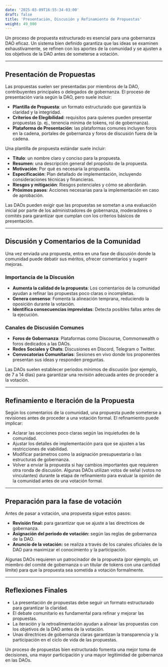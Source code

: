 ```yaml
---
date: '2025-03-09T16:55:34-03:00'
draft: false
title: 'Presentación, Discusión y Refinamiento de Propuestas'
weight: 49_000
---
```


Un proceso de propuesta estructurado es esencial para una gobernanza DAO eficaz. Un sistema bien definido garantiza que las ideas se examinen exhaustivamente, se refinen con los aportes de la comunidad y se ajusten a los objetivos de la DAO antes de someterse a votación.

---

## **Presentación de Propuestas**

Las propuestas suelen ser presentadas por miembros de la DAO, contribuyentes principales o delegados de gobernanza. El proceso de presentación varía según la DAO, pero suele incluir:

- **Plantilla de Propuesta**: un formato estructurado que garantiza la claridad y la integridad.
- **Criterios de Elegibilidad**: requisitos para quienes pueden presentar propuestas (p. ej., tenencia mínima de tokens, rol de gobernanza).
- **Plataforma de Presentación**: las plataformas comunes incluyen foros en la cadena, portales de gobernanza y foros de discusión fuera de la cadena.

Una plantilla de propuesta estándar suele incluir:

- **Título**: un nombre claro y conciso para la propuesta.
- **Resumen**: una descripción general del propósito de la propuesta. 
- **Motivación**: Por qué es necesaria la propuesta.
- **Especificación**: Plan detallado de implementación, incluyendo consideraciones técnicas y financieras.
- **Riesgos y mitigación**: Riesgos potenciales y cómo se abordarán.
- **Próximos pasos**: Acciones necesarias para la implementación en caso de aprobación.

Las DAOs pueden exigir que las propuestas se sometan a una evaluación inicial por parte de los administradores de gobernanza, moderadores o comités para garantizar que cumplan con los criterios básicos de presentación.

---

## **Discusión y Comentarios de la Comunidad**

Una vez enviada una propuesta, entra en una fase de discusión donde la comunidad puede debatir sus méritos, ofrecer comentarios y sugerir mejoras.

### **Importancia de la Discusión**

- **Aumenta la calidad de la propuesta**: Los comentarios de la comunidad ayudan a refinar las propuestas poco claras o incompletas.
- **Genera consenso**: Fomenta la alineación temprana, reduciendo la oposición durante la votación.
- **Identifica consecuencias imprevistas**: Detecta posibles fallas antes de la ejecución.

### **Canales de Discusión Comunes**

- **Foros de Gobernanza**: Plataformas como Discourse, Commonwealth o foros dedicados a las DAOs.
- **Redes Sociales y Chats**: Discusiones en Discord, Telegram o Twitter.
- **Convocatorias Comunitarias**: Sesiones en vivo donde los proponentes presentan sus ideas y responden preguntas.

Las DAOs suelen establecer periodos mínimos de discusión (por ejemplo, de 7 a 14 días) para garantizar una revisión adecuada antes de proceder a la votación.

---

## **Refinamiento e Iteración de la Propuesta**

Según los comentarios de la comunidad, una propuesta puede someterse a revisiones antes de proceder a una votación formal. El refinamiento puede implicar:

- Aclarar las secciones poco claras según las inquietudes de la comunidad.
- Ajustar los detalles de implementación para que se ajusten a las restricciones de viabilidad.
- Modificar parámetros como la asignación presupuestaria o las estructuras de gobernanza.
- Volver a enviar la propuesta si hay cambios importantes que requieren otra ronda de discusión. Algunas DAOs utilizan votos de señal (votos no vinculantes) durante la etapa de refinamiento para evaluar la opinión de la comunidad antes de una votación formal.

---

## **Preparación para la fase de votación**

Antes de pasar a votación, una propuesta sigue estos pasos:

- **Revisión final:** para garantizar que se ajuste a las directrices de gobernanza.
- **Asignación del periodo de votación:** según las reglas de gobernanza de la DAO.
- **Anuncio de la votación:** se realiza a través de los canales oficiales de la DAO para maximizar el conocimiento y la participación.

Algunas DAOs requieren un patrocinador de la propuesta (por ejemplo, un miembro del comité de gobernanza o un titular de tokens con una cantidad límite) para que la propuesta sea sometida a votación formalmente.

---

## **Reflexiones Finales**

- La presentación de propuestas debe seguir un formato estructurado para garantizar la claridad.
- El debate comunitario es fundamental para refinar y mejorar las propuestas.
- La iteración y la retroalimentación ayudan a alinear las propuestas con los objetivos de la DAO antes de la votación. 
- Unas directrices de gobernanza claras garantizan la transparencia y la participación en el ciclo de vida de las propuestas.

Un proceso de propuestas bien estructurado fomenta una mejor toma de decisiones, una mayor participación y una mayor legitimidad de gobernanza en las DAOs.